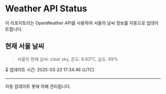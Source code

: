 
# Weather API Status

이 리포지토리는 OpenWeather API를 사용하여 서울의 날씨 정보를 자동으로 업데이트합니다.

## 현재 서울 날씨
> 서울의 현재 날씨: clear sky, 온도: 8.83°C, 습도: 69%

⏳ 업데이트 시간: 2025-03-22 17:34:46 (UTC)

---
자동 업데이트 봇에 의해 관리됩니다.
